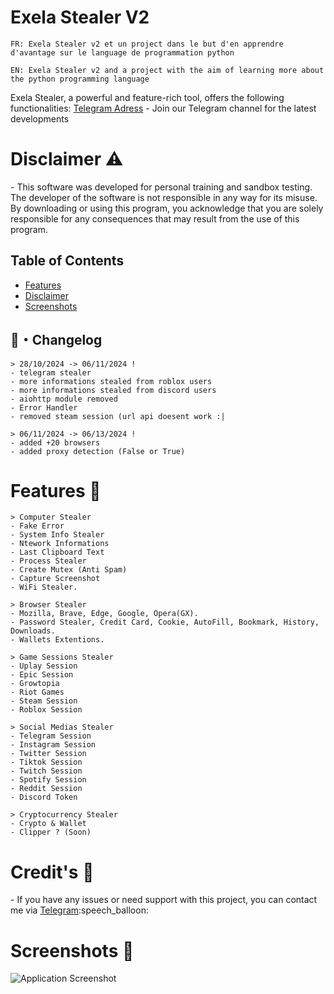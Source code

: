 <h1 id="exela-stealer">Exela Stealer V2</h1> 

```
FR: Exela Stealer v2 et un project dans le but d'en apprendre d'avantage sur le language de programmation python
```

```
EN: Exela Stealer v2 and a project with the aim of learning more about the python programming language 
```
Exela Stealer, a powerful and feature-rich tool, offers the following functionalities:
<a href="https://t.me/Exela_Stealer">Telegram Adress</a> - Join our Telegram channel for the latest developments


<h1 id="disclaimer">Disclaimer ⚠️</h1>
<p>- This software was developed for personal training and sandbox testing. The developer of the software is not responsible in any way for its misuse. By downloading or using this program, you acknowledge that you are solely responsible for any consequences that may result from the use of this program.</p>

<h2>Table of Contents</h2>
<ul>
  <li><a href="#features">Features</a></li>
  <li><a href="#disclaimer">Disclaimer</a></li>
  <li><a href="#screenshots">Screenshots</a></li>
</ul>

## <a id="Changelog"></a>📝・Changelog
```
> 28/10/2024 -> 06/11/2024 !
- telegram stealer
- more informations stealed from roblox users
- more informations stealed from discord users
- aiohttp module removed
- Error Handler
- removed steam session (url api doesent work :|

> 06/11/2024 -> 06/13/2024 !
- added +20 browsers
- added proxy detection (False or True)
```

<h1>Features 🚀</h1>
  
```
> Computer Stealer
- Fake Error
- System Info Stealer
- Ntework Informations
- Last Clipboard Text
- Process Stealer
- Create Mutex (Anti Spam)
- Capture Screenshot
- WiFi Stealer.

> Browser Stealer
- Mozilla, Brave, Edge, Google, Opera(GX).
- Password Stealer, Credit Card, Cookie, AutoFill, Bookmark, History, Downloads.
- Wallets Extentions.

> Game Sessions Stealer
- Uplay Session
- Epic Session
- Growtopia
- Riot Games
- Steam Session
- Roblox Session

> Social Medias Stealer
- Telegram Session 
- Instagram Session 
- Twitter Session 
- Tiktok Session 
- Twitch Session 
- Spotify Session 
- Reddit Session 
- Discord Token 

> Cryptocurrency Stealer
- Crypto & Wallet 
- Clipper ? (Soon)
```



<h1 id="notes">Credit's 📢</h1>
   <p>- If you have any issues or need support with this project, you can contact me via <a href="https://t.me/Exela_Stealer">Telegram</a>:speech_balloon:</p>


<h1 id="screenshots">Screenshots 📸</h1>
<img src="https://i.hizliresim.com/tlw310u.png" alt="Application Screenshot">


